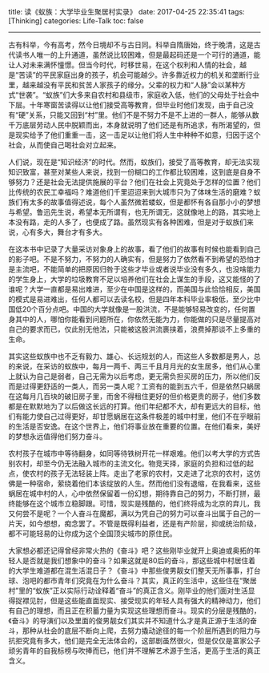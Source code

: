 title: 读《蚁族：大学毕业生聚居村实录》
date: 2017-04-25 22:35:41
tags: [Thinking]
categories: Life-Talk
toc: false

---

古有科举，今有高考，然今日境却不与古日同。科举自隋唐始，终于晚清，这是古代读书人唯一的上升通道，虽然说比较困难，但是最起码还是一个可行的通道，能让人对未来满怀憧憬。但当今时代，时移世易，在这个权利和人情的社会，越是“苦读”的平民家庭出身的孩子，机会可能越少。许多靠近权力的机关和垄断行业里，越来越没有平民和贫苦人家孩子的缘分。父辈的权力和“人脉”会以某种方式“世袭”。“蚁族”们大多来自农村和县级市，家庭收入低，他们的父母处于社会中下层。十年寒窗苦读得以让他们接受高等教育，但毕业时他们发现，由于自己没有“硬”关系，只能又回到“村”里。他们不是不努力不是不上进的一群人，能够从数千万底层劳动人民中脱颖而出，本身就说明了他们还是有所追求，有所渴望的，但是现实给予了他们重重一击，这一击足以让他们将人生中种种不如意，归因于这个社会，从而使自己喝社会对立起来。

人们说，现在是“知识经济”的时代。然而，蚁族们，接受了高等教育，却无法实现知识致富，甚至对某些人来说，找到一份糊口的工作都比较困难，这到底是自身不够努力？还是社会无法提供施展的平台？他们在社会上究竟处于怎样的位置？他们比传统的农民工幸福吗？难道他们千里迢迢来到大城市只为了体味生活的磨难？蚁族们有太多的故事值得述说，每个人虽然微若蝼蚁，但是都怀有各自那小小的梦想与希望。鲁迅先生说，希望本无所谓有，也无所谓无，这就像地上的路，其实地上本没有路，走的人多了，也便成了路。虽然现实有各种困难，但是对于蚁族们来说，心有多大，舞台才有多大。

在这本书中记录了大量采访对象身上的故事，看了他们的故事有时候也能看到自己的影子吧。不是不努力，不努力的人确实有，但是努力了依然看不到希望的恐怕才是主流吧，不能简单的把原因归咎于这些才毕业或者说毕业没有多久，也没啥能力的学生身上，大学的垃圾教育不足以培养他们在社会上谋生的手段，这又能怪的了谁呢？大学一直都是易出难进，至少在中国是这样的，而美国与此恰恰相反，美国的模式是易进难出，任何人都可以去读名校，但是四年本科毕业率极低，至少比中国低20个百分点吧。中国的大学就像是一股洪流，不是能够轻易改变的，任何置身其中的人，哪怕你能看到问题所在，你依然无能为力，你能做的只是尽量提高对自己的要求而已，仅此别无他法，只能被这股洪流裹挟着，浪费掉那谈不上多重的生命。

其实这些蚁族中也不乏有毅力、雄心、长远规划的人，而这些人多数都是男人，总的来说，在采访的蚁族中，每月一两千、两三千且月月光的女生居多，他们从心里上就认为自己是弱者，自己无需为以后考虑，更无需负担买房的压力，所以他们反而是过得更舒适的一类人，而另一类人呢？工资有的能到五六千，但是依然只蜗居在这每月几百块的破旧房子里，而舍不得租住更好的但价格更贵的房子，他们多数都是在默默地为了以后做这长远的打算。他们年纪都不大，却有更远大的目标，他们有能力使自己过得更好，却甘愿蜗居在这条件极差的城中村里，他们不在乎眼前的生活是否安逸。在这个世界上，他们将事业放在重要的位置。在他们看来，美好的梦想永远值得他们努力奋斗。

农村孩子在城市中等待翻身，如同等待铁树开花一样艰难。他们以考大学的方式告别农村，却至今仍无法融入城市的主流文化。物竞天择，家庭的负担和过低的起点，使农村的孩子无法轻装上阵。走出了老家的农村，又走进了北京的农村，这仿佛是一种宿命，萦绕着他们本该绽放的人生。然而他们没有退缩，在我看来，这些蜗居在城中村的人，心中依然保留着一份幻想，期待靠自己的努力，不断打拼，最终能够在这个城市立稳脚跟。可惜，现实是残酷的，他们终将成为北京的弃儿，我又何尝不是呢？一个人奋斗在魔都，满以为凭自己的努力可以奋斗出属于自己的一片天，如今想想，痴念罢了。不管是既得利益者，还是有产阶层，抑或统治阶级，都不可能轻易的让你成为这个全国顶尖城市的原住民。

大家想必都还记得曾经非常火热的《奋斗》吧？这些刚毕业就开上奥迪或奥拓的年轻人是否就是我们想象中的奋斗？如果这就是80后的奋斗，那这些城中村居住着的大学生难道都在混生活混日子？《奋斗》中那些俊男靓女们整天无所事事，打台球、泡吧的都市青年们究竟在为什么奋斗？其实，真正的生活中，这些住在“聚居村”里的“蚁族”正以实际行动诠释着“奋斗”的真正含义。刚毕业的他们面对生活显得捉襟见肘，但是这些能直面现实、接受现实的年轻人具有强大的精神动力，他们有自己的理想，而且正在积蓄力量为实现这些理想而奋斗。现实的分层是残酷的，《奋斗》的导演们以及里面的俊男靓女们其实并不知道什么才是真正源于生活的奋斗，那种从社会的底层不断向上爬，去努力撬动途径的每一个阶层所遇到的阻力与抗拒究竟有多大，他们是完全无法体会的，这部剧虽然很火，但是仅仅是富家公子顽劣青年的自我标榜与吹捧而已，他们并不理解艺术源于生活，更高于生活的真正含义。